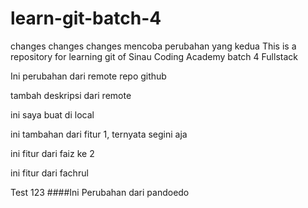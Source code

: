 # learn-git-batch-4

changes changes changes 
mencoba perubahan yang kedua
This is a repository for learning git of Sinau Coding Academy batch 4 Fullstack

Ini perubahan dari remote repo github

tambah deskripsi dari remote

ini saya buat di local

ini tambahan dari fitur 1, ternyata segini aja

ini fitur dari faiz ke 2

ini fitur dari fachrul

Test 123
####Ini Perubahan dari pandoedo
